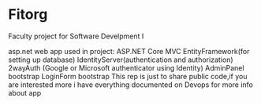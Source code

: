 # Fitorg
Faculty project for Software Develpment I

asp.net web app 
used in project:
ASP.NET Core MVC
EntityFramework(for setting up database)
IdentityServer(authentication and authorization)
2wayAuth (Google or Microsoft authenticator using Identity)
AdminPanel bootstrap
LoginForm bootstrap
This rep is just to share public code,if you are interested more i have everything documented on Devops for more info about app 
